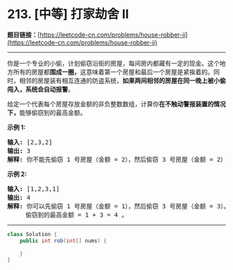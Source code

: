 # 213. [中等] 打家劫舍 II

**题目链接：**[https://leetcode-cn.com/problems/house-robber-ii](https://leetcode-cn.com/problems/house-robber-ii)

---

<div class="content__1Y2H">
 <div class="notranslate">
  <p>你是一个专业的小偷，计划偷窃沿街的房屋，每间房内都藏有一定的现金。这个地方所有的房屋都<strong>围成一圈，</strong>这意味着第一个房屋和最后一个房屋是紧挨着的。同时，相邻的房屋装有相互连通的防盗系统，<strong>如果两间相邻的房屋在同一晚上被小偷闯入，系统会自动报警</strong>。</p> 
  <p>给定一个代表每个房屋存放金额的非负整数数组，计算你<strong>在不触动警报装置的情况下，</strong>能够偷窃到的最高金额。</p> 
  <p><strong>示例&nbsp;1:</strong></p> 
  <pre class="language-text"><strong>输入:</strong> [2,3,2]
<strong>输出:</strong> 3
<strong>解释:</strong> 你不能先偷窃 1 号房屋（金额 = 2），然后偷窃 3 号房屋（金额 = 2）, 因为他们是相邻的。
</pre> 
  <p><strong>示例 2:</strong></p> 
  <pre class="language-text"><strong>输入:</strong> [1,2,3,1]
<strong>输出:</strong> 4
<strong>解释:</strong> 你可以先偷窃 1 号房屋（金额 = 1），然后偷窃 3 号房屋（金额 = 3）。
&nbsp;    偷窃到的最高金额 = 1 + 3 = 4 。</pre> 
 </div>
</div>

---

```java
class Solution {
    public int rob(int[] nums) {
        
    }
}
```